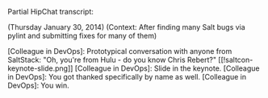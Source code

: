 Partial HipChat transcript:

(Thursday January 30, 2014)
(Context: After finding many Salt bugs via pylint and submitting fixes for many of them)

[Colleague in DevOps]: Prototypical conversation with anyone from SaltStack: "Oh, you're from Hulu - do you know Chris Rebert?"
[[!saltcon-keynote-slide.png]]
[Colleague in DevOps]: Slide in the keynote.
[Colleague in DevOps]: You got thanked specifically by name as well.
[Colleague in DevOps]: You win.
